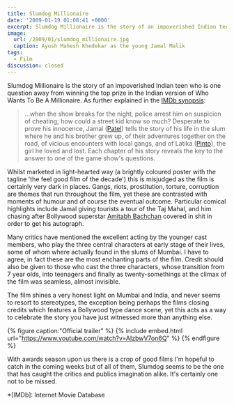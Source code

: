 ```yaml
---
title: Slumdog Millionaire
date: '2009-01-19 01:08:41 +0000'
excerpt: Slumdog Millionaire is the story of an impoverished Indian teen who is one question away from winning the top prize in the Indian version of Who Wants To Be A Millionaire.
image:
  url: /2009/01/slumdog_millionaire.jpg
  caption: Ayush Mahesh Khedekar as the young Jamal Malik
tags:
  - Film
discussion: closed
---
```

Slumdog Millionaire is the story of an impoverished Indian teen who is one question away from winning the top prize in the Indian version of Who Wants To Be A Millionaire. As further explained in the [IMDb synopsis][1]:

>...when the show breaks for the night, police arrest him on suspicion of cheating; how could a street kid know so much? Desperate to prove his innocence, Jamal ([Patel][2]) tells the story of his life in the slum where he and his brother grew up, of their adventures together on the road, of vicious encounters with local gangs, and of Latika ([Pinto][3]), the girl he loved and lost. Each chapter of his story reveals the key to the answer to one of the game show's questions.

Whilst marketed in light-hearted way (a brightly coloured poster with the tagline 'the feel good film of the decade') this is misjudged as the film is certainly very dark in places. Gangs, riots, prostitution, torture, corruption are themes that run throughout the film, yet these are contrasted with moments of humour and of course the eventual outcome. Particular comical highlights include Jamal giving tourists a tour of the Taj Mahal, and him chasing after Bollywood superstar [Amitabh Bachchan][4] covered in shit in order to get his autograph.

Many critics have mentioned the excellent acting by the younger cast members, who play the three central characters at early stage of their lives, some of whom where actually found in the slums of Mumbai. I have to agree, in fact these are the most enchanting parts of the film. Credit should also be given to those who cast the three  characters, whose transition from 7 year olds, into teenagers and finally as twenty-somethings at the climax of the film was seamless, almost invisible.

The film shines a very honest light on Mumbai and India, and never seems to resort to stereotypes, the exception being perhaps the films closing credits which features a Bollywood type dance scene, yet this acts as a way to celebrate the story you have just witnessed more than anything else.

{% figure caption:"Official trailer" %}
{% include embed.html url="https://www.youtube.com/watch?v=AIzbwV7on6Q" %}
{% endfigure %}

With awards season upon us there is a crop of good films I'm hopeful to catch in the coming weeks but of all of them, Slumdog seems to be the one that has caught the critics and publics imagination alike. It's certainly one not to be missed.

[1]: http://www.imdb.com/title/tt1010048/synopsis/
[2]: http://www.imdb.com/name/nm2353862/
[3]: http://www.imdb.com/name/nm2951768/
[4]: http://en.wikipedia.org/wiki/Amitabh_Bachchan

*[IMDb]: Internet Movie Database
